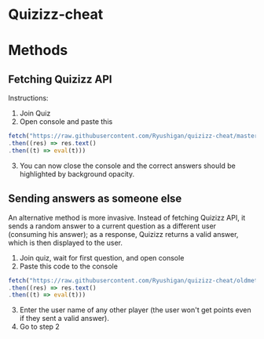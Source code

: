 # Quizizz-cheat

# Methods
## Fetching Quizizz API

Instructions:
1. Join Quiz
2. Open console and paste this
```ts
fetch("https://raw.githubusercontent.com/Ryushigan/quizizz-cheat/master/dist/bundle.js")
.then((res) => res.text()
.then((t) => eval(t)))
```
3. You can now close the console and the correct answers should be highlighted by background opacity.


































## Sending answers as someone else

An alternative method is more invasive. Instead of fetching Quizizz API, it sends a random answer to a current question as a different user (consuming his answer); as a response, Quizizz returns a valid answer, which is then displayed to the user.

1. Join quiz, wait for first question, and open console
2. Paste this code to the console
```ts
fetch("https://raw.githubusercontent.com/Ryushigan/quizizz-cheat/oldmethod/dist/bundle.js")
.then((res) => res.text()
.then((t) => eval(t)))
```
3. Enter the user name of any other player (the user won't get points even if they sent a valid answer).
4. Go to step 2
